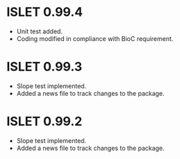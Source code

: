 # ISLET 0.99.4
- Unit test added.
- Coding modified in compliance with BioC requirement.

# ISLET 0.99.3
- Slope test implemented.
- Added a news file to track changes to the package.

# ISLET 0.99.2
- Slope test implemented.
- Added a news file to track changes to the package.
